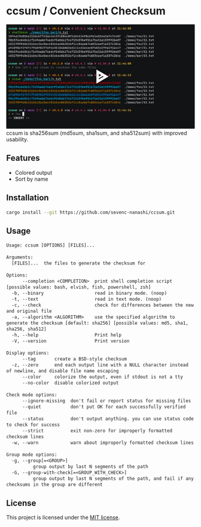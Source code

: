 # ccsum / Convenient Checksum

[![asciicast](./demo.png)](https://asciinema.org/a/Qz7hAzfjDI1BIqViJCA8fUQHS)
ccsum is sha256sum (md5sum, sha1sum, and sha512sum) with improved usability.

## Features

- Colored output
- Sort by name

## Installation

```bash
cargo install --git https://github.com/sevenc-nanashi/ccsum.git
```

## Usage

<!-- usage starts here -->
```
Usage: ccsum [OPTIONS] [FILES]...

Arguments:
  [FILES]...  the files to generate the checksum for

Options:
      --completion <COMPLETION>  print shell completion script [possible values: bash, elvish, fish, powershell, zsh]
  -b, --binary                   read in binary mode. (noop)
  -t, --text                     read in text mode. (noop)
  -c, --check                    check for differences between the new and original file
  -a, --algorithm <ALGORITHM>    use the specified algorithm to generate the checksum [default: sha256] [possible values: md5, sha1, sha256, sha512]
  -h, --help                     Print help
  -V, --version                  Print version

Display options:
      --tag       create a BSD-style checksum
  -z, --zero      end each output line with a NULL character instead of newline, and disable file name escaping
      --color     colorize the output, even if stdout is not a tty
      --no-color  disable colorized output

Check mode options:
      --ignore-missing  don't fail or report status for missing files
      --quiet           don't put OK for each successfully verified file
      --status          don't output anything. you can use status code to check for success
      --strict          exit non-zero for improperly formatted checksum lines
  -w, --warn            warn about improperly formatted checksum lines

Group mode options:
  -g, --group[=<GROUP>]
          group output by last N segments of the path
  -G, --group-with-check[=<GROUP_WITH_CHECK>]
          group output by last N segments of the path, and fail if any checksums in the group are different
```
<!-- usage ends here -->

## License

This project is licensed under the [MIT license](LICENSE).
